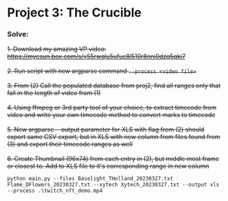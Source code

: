 # Project 3: The Crucible
### Solve:

~~1. Download my amazing VP video: https://mycsun.box.com/s/v55rwqlu5ufuc8l510r8nni0dzq5qki7
<br><br>~~
~~2. Run script with new argparse command `--process <video file>`
<br><br>~~
~~3. From (2) Call the populated database from proj2, find all ranges only that fall in the length of video from (1)
<br><br>~~
~~4. Using ffmpeg or 3rd party tool of your choice, to extract timecode from video and write your own timecode method to convert marks to timecode
<br><br>~~
~~5. New argparse --output parameter for XLS with flag from (2) should export same CSV export, but in XLS with new column from files found from (3) and export their timecode ranges as well
<br><br>~~
~~6. Create Thumbnail (96x74) from each entry in (2), but middle most frame or closest to. Add to XLS file to it's corresponding range in new column~~

`python main.py --files Baselight_THolland_20230327.txt Flame_DFlowers_20230327.txt --xytech Xytech_20230327.txt --output xls  --process .\twitch_nft_demo.mp4
`
